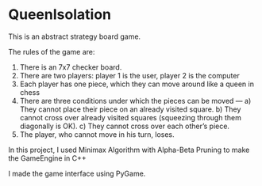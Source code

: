 # QueenIsolation

This is an abstract strategy board game.

The rules of the game are:
1) There is an 7x7 checker board.
2) There are two players: player 1 is the user, player 2 is the computer
3) Each player has one piece, which they can move around like a queen in chess
4) There are three conditions under which the pieces can be moved —
      a) They cannot place their piece on an already visited square.
      b) They cannot cross over already visited squares (squeezing through them diagonally is OK).
      c) They cannot cross over each other’s piece.
5) The player, who cannot move in his turn, loses.

In this project, I used Minimax Algorithm with Alpha-Beta Pruning to make the GameEngine in C++ 

I made the game interface using PyGame.
